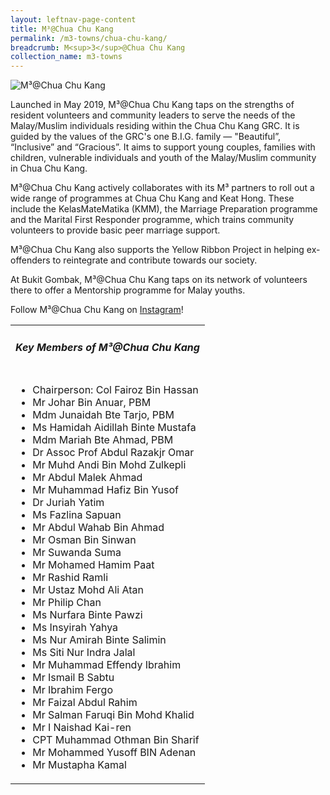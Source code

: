 ```yaml
---
layout: leftnav-page-content
title: M³@Chua Chu Kang
permalink: /m3-towns/chua-chu-kang/
breadcrumb: M<sup>3</sup>@Chua Chu Kang
collection_name: m3-towns
---
```


![M³@Chua Chu Kang](/images/m3-cck.JPG)

Launched in May 2019, M³@Chua Chu Kang taps on the strengths of resident volunteers and community leaders to serve the needs of the Malay/Muslim individuals residing within the Chua Chu Kang GRC. It is guided by the values of the GRC's one B.I.G. family — "Beautiful”, “Inclusive” and “Gracious”. It aims to support young couples, families with children, vulnerable individuals and youth of the Malay/Muslim community in Chua Chu Kang. 

M³@Chua Chu Kang actively collaborates with its M³ partners to roll out a wide range of programmes at Chua Chu Kang and Keat Hong. These include the KelasMateMatika (KMM), the Marriage Preparation programme and the Marital First Responder programme, which trains community volunteers to provide basic peer marriage support.  

M³@Chua Chu Kang also supports the Yellow Ribbon Project in helping ex-offenders to reintegrate and contribute towards our society. 

At Bukit Gombak, M³@Chua Chu Kang taps on its network of volunteers there to offer a Mentorship programme for Malay youths.

Follow M³@Chua Chu Kang on [Instagram](https://www.instagram.com/m3atcckgrc/)!

<table class="table-h">
  <tr>
  <td><h5>Key Members of M³@Chua Chu Kang</h5></td>
  </tr>
  <tr>
  <td>
    <ul>
      <li>Chairperson: Col Fairoz Bin Hassan</li>
      <li>Mr Johar Bin Anuar, PBM</li>
      <li>Mdm Junaidah Bte Tarjo, PBM</li>
<li>Ms Hamidah Aidillah Binte Mustafa</li>
<li>Mdm Mariah Bte Ahmad, PBM</li>
<li>Dr Assoc Prof Abdul Razakjr Omar</li>
<li>Mr Muhd Andi Bin Mohd Zulkepli</li>
<li>Mr Abdul Malek Ahmad</li>
<li>Mr Muhammad Hafiz Bin Yusof</li>
<li>Dr Juriah Yatim</li>
<li>Ms Fazlina Sapuan</li>
<li>Mr Abdul Wahab Bin Ahmad</li>
<li>Mr Osman Bin Sinwan</li>
<li>Mr Suwanda Suma</li>
<li>Mr Mohamed Hamim Paat</li>
<li>Mr Rashid Ramli</li>
<li>Mr Ustaz Mohd Ali Atan</li>
<li>Mr Philip Chan</li>
<li>Ms Nurfara Binte Pawzi</li>
<li>Ms Insyirah Yahya</li>
<li>Ms Nur Amirah Binte Salimin</li>
<li>Ms Siti Nur Indra Jalal</li>
<li>Mr Muhammad Effendy Ibrahim</li>
<li>Mr Ismail B Sabtu</li>
<li>Mr Ibrahim Fergo</li>
<li>Mr Faizal Abdul Rahim</li>
<li>Mr Salman Faruqi Bin Mohd Khalid</li>
<li>Mr I Naishad Kai-ren</li>
<li>CPT	Muhammad Othman Bin Sharif</li>
<li>Mr Mohammed Yusoff BIN Adenan</li>
<li>Mr Mustapha Kamal</li>
    </ul>
    </td>
  </tr>
  </table>
  

